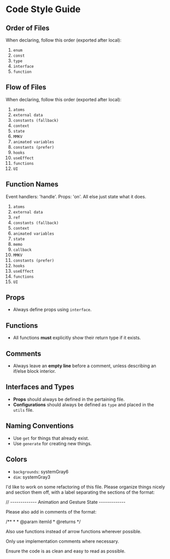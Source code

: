 # Code Style Guide

## Order of Files  
When declaring, follow this order (exported after local):
1. `enum`
2. `const`
3. `type`
4. `interface`
5. `function`

## Flow of Files 
When declaring, follow this order (exported after local):
1. `atoms`
2. `external data`
6. `constants (fallback)`
2. `context`
3. `state`
4. `MMKV`
4. `animated variables`
6. `constants (prefer)`
6. `hooks`
5. `useEffect`
1. `functions`
7. `UI`

## Function Names
Event handlers: 'handle'. Props: 'on'. All else just state what it does.
1. `atoms`
2. `external data`
1. `ref`
6. `constants (fallback)`
2. `context`
4. `animated variables`
3. `state`
6. `memo`
7. `callback`
4. `MMKV`
6. `constants (prefer)`
6. `hooks`
5. `useEffect`
1. `functions`
7. `UI`

## Props  
- Always define props using `interface`.

## Functions
- All functions **must** explicitly show their return type if it exists.

## Comments  
- Always leave an **empty line** before a comment, unless describing an if/else block interior.

## Interfaces and Types  
- **Props** should always be defined in the pertaining file.  
- **Configurations** should always be defined as `type` and placed in the `utils` file.

## Naming Conventions  
- Use `get` for things that already exist.  
- Use `generate` for creating new things.

## Colors
- `backgrounds`: systemGray6  
- `dim`: systemGray3


I'd like to work on some refactoring of this file. Please organize things nicely and section them off, with a label separating the sections of the format:

// ------------- Animation and Gesture State -------------

Please also add in comments of the format:

/**
     * 
     * @param itemId 
     * @returns 
     */

Also use functions instead of arrow functions wherever possible.

Only use implementation comments where necessary.

Ensure the code is as clean and easy to read as possible.